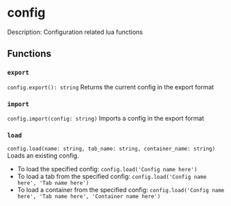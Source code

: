 # config
Description:
Configuration related lua functions

## Functions

### `export`
`config.export(): string`
Returns the current config in the export format

### `import`
`config.import(config: string)`
Imports a config in the export format

### `load`
`config.load(name: string, tab_name: string, container_name: string)`
Loads an existing config. 
*   To load the specified config: `config.load('Config name here')`
*   To load a tab from the specified config: `config.load('Config name here', 'Tab name here')`
*   To load a container from the specified config: `config.load('Config name here', 'Tab name here', 'Container name here')`